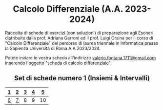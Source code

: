<h1 align="center"> Calcolo Differenziale (A.A. 2023-2024) </h1>

Raccolta di schede di esercizi (con soluzioni) di preparazione agli Esoneri distribuite dalla prof. Adriana Garroni ed il prof. Luigi Orsina per il corso di "Calcolo Differenziale" del percorso di laurea triennale in Informatica presso la Sapienza Università di Roma A.A 2023/2024.

Potete inviare le vostra scheda all'indirizzo [valerio.fontana.1711@gmail.com](mailto:valerio.fontana.1711@gmail.com) inserendo l'oggetto "scheda di calcolo differenziale".

<h2 align="center"> Set di schede numero 1 (Insiemi & Intervalli) </h2>

<div align="center">

| [1](./Set%20di%20schede%20numero%201/00038.pdf) | [2](./Set%20di%20schede%20numero%201/00064.pdf) | [3](./Set%20di%20schede%20numero%201/00106.pdf) | [4](./Set%20di%20schede%20numero%201/00109.pdf) | [5](./Set%20di%20schede%20numero%201/00149.pdf) |
|:---:| :---: | :---: | :---: | :---: |
| [6](./Set%20di%20schede%20numero%201/00197.pdf) | [7](./Set%20di%20schede%20numero%201/00280.pdf) | 8 | 9 | 10 |

</div>

